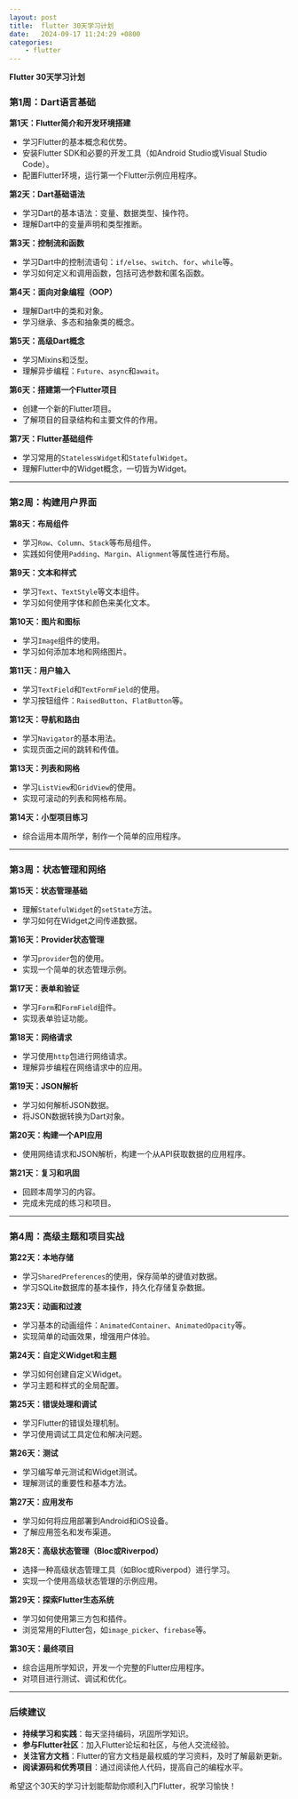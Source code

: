 ```yaml
---
layout: post
title:  flutter 30天学习计划
date:   2024-09-17 11:24:29 +0800
categories: 
    - flutter
---
```


**Flutter 30天学习计划**

### **第1周：Dart语言基础**

**第1天：Flutter简介和开发环境搭建** <!-- done -->
- 学习Flutter的基本概念和优势。
- 安装Flutter SDK和必要的开发工具（如Android Studio或Visual Studio Code）。
- 配置Flutter环境，运行第一个Flutter示例应用程序。

**第2天：Dart基础语法** <!-- not need -->
- 学习Dart的基本语法：变量、数据类型、操作符。
- 理解Dart中的变量声明和类型推断。

**第3天：控制流和函数** <!-- not need -->
- 学习Dart中的控制流语句：`if/else`、`switch`、`for`、`while`等。
- 学习如何定义和调用函数，包括可选参数和匿名函数。

**第4天：面向对象编程（OOP）** <!-- not need -->
- 理解Dart中的类和对象。
- 学习继承、多态和抽象类的概念。

**第5天：高级Dart概念** <!-- not need -->
- 学习Mixins和泛型。
- 理解异步编程：`Future`、`async`和`await`。

**第6天：搭建第一个Flutter项目** <!-- done -->
- 创建一个新的Flutter项目。
- 了解项目的目录结构和主要文件的作用。

**第7天：Flutter基础组件** <!-- done -->
- 学习常用的`StatelessWidget`和`StatefulWidget`。
- 理解Flutter中的Widget概念，一切皆为Widget。

---

### **第2周：构建用户界面**

**第8天：布局组件** <!-- learn -->
- 学习`Row`、`Column`、`Stack`等布局组件。
- 实践如何使用`Padding`、`Margin`、`Alignment`等属性进行布局。

**第9天：文本和样式**
- 学习`Text`、`TextStyle`等文本组件。
- 学习如何使用字体和颜色来美化文本。

**第10天：图片和图标**
- 学习`Image`组件的使用。
- 学习如何添加本地和网络图片。

**第11天：用户输入**
- 学习`TextField`和`TextFormField`的使用。
- 学习按钮组件：`RaisedButton`、`FlatButton`等。

**第12天：导航和路由**
- 学习`Navigator`的基本用法。
- 实现页面之间的跳转和传值。

**第13天：列表和网格**
- 学习`ListView`和`GridView`的使用。
- 实现可滚动的列表和网格布局。

**第14天：小型项目练习**
- 综合运用本周所学，制作一个简单的应用程序。

---

### **第3周：状态管理和网络**

**第15天：状态管理基础**
- 理解`StatefulWidget`的`setState`方法。
- 学习如何在Widget之间传递数据。

**第16天：Provider状态管理**
- 学习`provider`包的使用。
- 实现一个简单的状态管理示例。

**第17天：表单和验证**
- 学习`Form`和`FormField`组件。
- 实现表单验证功能。

**第18天：网络请求**
- 学习使用`http`包进行网络请求。
- 理解异步编程在网络请求中的应用。

**第19天：JSON解析**
- 学习如何解析JSON数据。
- 将JSON数据转换为Dart对象。

**第20天：构建一个API应用**
- 使用网络请求和JSON解析，构建一个从API获取数据的应用程序。

**第21天：复习和巩固**
- 回顾本周学习的内容。
- 完成未完成的练习和项目。

---

### **第4周：高级主题和项目实战**

**第22天：本地存储**
- 学习`SharedPreferences`的使用，保存简单的键值对数据。
- 学习SQLite数据库的基本操作，持久化存储复杂数据。

**第23天：动画和过渡**
- 学习基本的动画组件：`AnimatedContainer`、`AnimatedOpacity`等。
- 实现简单的动画效果，增强用户体验。

**第24天：自定义Widget和主题**
- 学习如何创建自定义Widget。
- 学习主题和样式的全局配置。

**第25天：错误处理和调试**
- 学习Flutter的错误处理机制。
- 学习使用调试工具定位和解决问题。

**第26天：测试**
- 学习编写单元测试和Widget测试。
- 理解测试的重要性和基本方法。

**第27天：应用发布**
- 学习如何将应用部署到Android和iOS设备。
- 了解应用签名和发布渠道。

**第28天：高级状态管理（Bloc或Riverpod）**
- 选择一种高级状态管理工具（如Bloc或Riverpod）进行学习。
- 实现一个使用高级状态管理的示例应用。

**第29天：探索Flutter生态系统**
- 学习如何使用第三方包和插件。
- 浏览常用的Flutter包，如`image_picker`、`firebase`等。

**第30天：最终项目**
- 综合运用所学知识，开发一个完整的Flutter应用程序。
- 对项目进行测试、调试和优化。

---

### **后续建议**

- **持续学习和实践**：每天坚持编码，巩固所学知识。
- **参与Flutter社区**：加入Flutter论坛和社区，与他人交流经验。
- **关注官方文档**：Flutter的官方文档是最权威的学习资料，及时了解最新更新。
- **阅读源码和优秀项目**：通过阅读他人代码，提高自己的编程水平。

希望这个30天的学习计划能帮助你顺利入门Flutter，祝学习愉快！